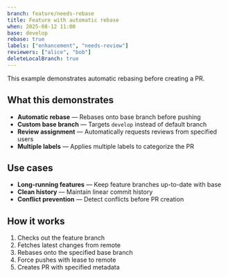 ```yaml
---
branch: feature/needs-rebase
title: Feature with automatic rebase
when: 2025-08-12 11:00
base: develop
rebase: true
labels: ["enhancement", "needs-review"]
reviewers: ["alice", "bob"]
deleteLocalBranch: true
---
```


This example demonstrates automatic rebasing before creating a PR.

## What this demonstrates

- **Automatic rebase** — Rebases onto base branch before pushing
- **Custom base branch** — Targets `develop` instead of default branch
- **Review assignment** — Automatically requests reviews from specified users
- **Multiple labels** — Applies multiple labels to categorize the PR

## Use cases

- **Long-running features** — Keep feature branches up-to-date with base
- **Clean history** — Maintain linear commit history
- **Conflict prevention** — Detect conflicts before PR creation

## How it works

1. Checks out the feature branch
2. Fetches latest changes from remote
3. Rebases onto the specified base branch
4. Force pushes with lease to remote
5. Creates PR with specified metadata
